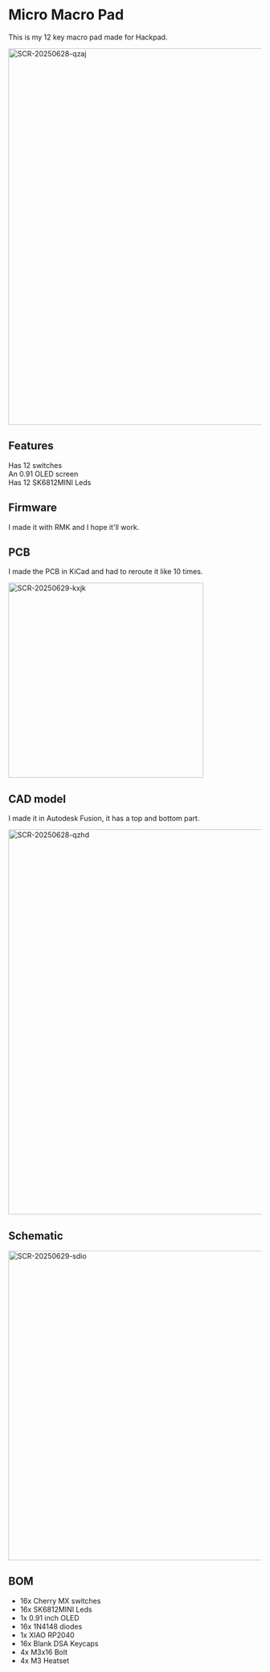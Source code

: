 # Micro Macro Pad  
  
This is my 12 key macro pad made for Hackpad.

<img width="749" alt="SCR-20250628-qzaj" src="https://github.com/user-attachments/assets/909a379f-6798-423a-abdf-8da76a9584c5" />

  
## Features  
Has 12 switches  
An 0.91 OLED screen  
Has 12 SK6812MINI Leds
  
## Firmware  
I made it with RMK and I hope it'll work.

## PCB
I made the PCB in KiCad and had to reroute it like 10 times.

<img width="388" alt="SCR-20250629-kxjk" src="https://github.com/user-attachments/assets/32db7151-e679-4def-8fde-1dcf87b38d3f" />

## CAD model
I made it in Autodesk Fusion, it has a top and bottom part.

<img width="766" alt="SCR-20250628-qzhd" src="https://github.com/user-attachments/assets/61db5c2f-cfa8-4c15-8ebf-1c3af17fef60" />

## Schematic

<img width="616" alt="SCR-20250629-sdio" src="https://github.com/user-attachments/assets/07d55637-86f1-4dec-83fd-4dbae8c2d9fc" />

## BOM

- 16x Cherry MX switches
- 16x SK6812MINI Leds
- 1x 0.91 inch OLED
- 16x 1N4148 diodes
- 1x XIAO RP2040
- 16x Blank DSA Keycaps
- 4x M3x16 Bolt
- 4x M3 Heatset
